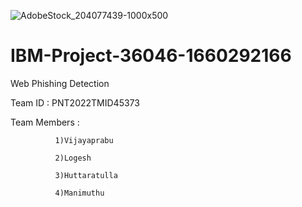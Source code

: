 ![AdobeStock_204077439-1000x500](https://user-images.githubusercontent.com/113415196/202528584-9fec8212-c4db-4ef4-a6b5-5ba98aecb799.jpg)


# IBM-Project-36046-1660292166
Web Phishing Detection

Team ID : PNT2022TMID45373

Team Members :
   
              1)Vijayaprabu
   
              2)Logesh
   
              3)Huttaratulla
   
              4)Manimuthu

